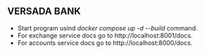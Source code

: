 <h2>VERSADA BANK</h2>

* Start program usind *docker compose up -d --build* command.
* For exchange service docs go to http://localhost:8001/docs.
* For accounts service docs go to http://localhost:8000/docs.